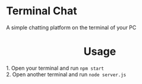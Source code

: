 # Terminal Chat

A simple chatting platform on the terminal of your PC <br>

<h1 align = center> Usage </h1>
1. Open your terminal and run
   <code>npm start</code>
<br>
2. Open another terminal and run
   <code>node server.js
